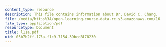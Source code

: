 ```yaml
---
content_type: resource
description: This file contains information about Dr. David C. Chang.
file: /media/https%3A/open-learning-course-data-rc.s3.amazonaws.com/16-810-engineering-design-and-rapid-prototyping-january-iap-2005/05b7b2ff175af1c9715439bcd8178230_l11a.pdf
file_type: application/pdf
resourcetype: Document
title: l11a.pdf
uid: 05b7b2ff-175a-f1c9-7154-39bcd8178230
---
```

